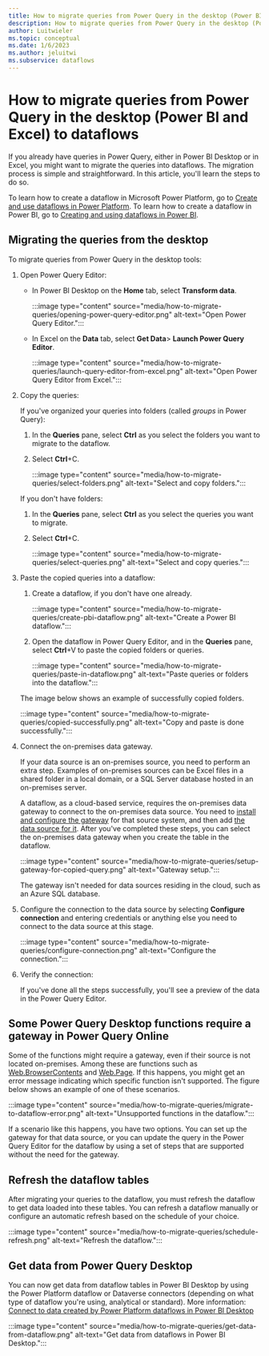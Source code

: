 ```yaml
---
title: How to migrate queries from Power Query in the desktop (Power BI and Excel) to dataflows
description: How to migrate queries from Power Query in the desktop (Power BI and Excel) to dataflows.
author: Luitwieler
ms.topic: conceptual
ms.date: 1/6/2023
ms.author: jeluitwi
ms.subservice: dataflows
---
```

# How to migrate queries from Power Query in the desktop (Power BI and Excel) to dataflows

If you already have queries in Power Query, either in Power BI Desktop or in Excel, you might want to migrate the queries into dataflows. The migration process is simple and straightforward. In this article, you'll learn the steps to do so.

To learn how to create a dataflow in Microsoft Power Platform, go to [Create and use dataflows in Power Platform](/data-integration/dataflows/dataflows-integration-overview). To learn how to create a dataflow in Power BI, go to [Creating and using dataflows in Power BI](/power-bi/service-dataflows-create-use).

## Migrating the queries from the desktop

To migrate queries from Power Query in the desktop tools:

1. Open Power Query Editor:

   * In Power BI Desktop on the **Home** tab, select **Transform data**.

     :::image type="content" source="media/how-to-migrate-queries/opening-power-query-editor.png" alt-text="Open Power Query Editor.":::

   * In Excel on the **Data** tab, select **Get Data**> **Launch Power Query Editor**.

     :::image type="content" source="media/how-to-migrate-queries/launch-query-editor-from-excel.png" alt-text="Open Power Query Editor from Excel.":::

2. Copy the queries:

   If you've organized your queries into folders (called *groups* in Power Query):

   1. In the **Queries** pane, select **Ctrl** as you select the folders you want to migrate to the dataflow.
   2. Select **Ctrl**+C.

      :::image type="content" source="media/how-to-migrate-queries/select-folders.png" alt-text="Select and copy folders.":::

   If you don't have folders:

   1. In the **Queries** pane, select **Ctrl** as you select the queries you want to migrate.
   1. Select **Ctrl**+C.

      :::image type="content" source="media/how-to-migrate-queries/select-queries.png" alt-text="Select and copy queries.":::

3. Paste the copied queries into a dataflow:

   1. Create a dataflow, if you don't have one already.

      :::image type="content" source="media/how-to-migrate-queries/create-pbi-dataflow.png" alt-text="Create a Power BI dataflow.":::

   2. Open the dataflow in Power Query Editor, and in the **Queries** pane, select **Ctrl**+V to paste the copied folders or queries.

      :::image type="content" source="media/how-to-migrate-queries/paste-in-dataflow.png" alt-text="Paste queries or folders into the dataflow.":::

   The image below shows an example of successfully copied folders.

   :::image type="content" source="media/how-to-migrate-queries/copied-successfully.png" alt-text="Copy and paste is done successfully.":::

4. Connect the on-premises data gateway.

   If your data source is an on-premises source, you need to perform an extra step. Examples of on-premises sources can be Excel files in a shared folder in a local domain, or a SQL Server database hosted in an on-premises server.

   A dataflow, as a cloud-based service, requires the on-premises data gateway to connect to the on-premises data source. You need to [install and configure the gateway](/data-integration/gateway/service-gateway-install) for that source system, and then add [the data source for it](/data-integration/gateway/service-gateway-manage). After you've completed these steps, you can select the on-premises data gateway when you create the table in the dataflow.

   :::image type="content" source="media/how-to-migrate-queries/setup-gateway-for-copied-query.png" alt-text="Gateway setup.":::

   The gateway isn't needed for data sources residing in the cloud, such as an Azure SQL database.

5. Configure the connection to the data source by selecting **Configure connection** and entering credentials or anything else you need to connect to the data source at this stage.

   :::image type="content" source="media/how-to-migrate-queries/configure-connection.png" alt-text="Configure the connection.":::

6. Verify the connection:

   If you've done all the steps successfully, you'll see a preview of the data in the Power Query Editor.

## Some Power Query Desktop functions require a gateway in Power Query Online

Some of the functions might require a gateway, even if their source is not located on-premises. Among these are functions such as [Web.BrowserContents](/powerquery-m/web-browsercontents) and [Web.Page](/powerquery-m/web-page). If this happens, you might get an error message indicating which specific function isn't supported. The figure below shows an example of one of these scenarios.

:::image type="content" source="media/how-to-migrate-queries/migrate-to-dataflow-error.png" alt-text="Unsupported functions in the dataflow.":::

If a scenario like this happens, you have two options. You can set up the gateway for that data source, or you can update the query in the Power Query Editor for the dataflow by using a set of steps that are supported without the need for the gateway.

## Refresh the dataflow tables

After migrating your queries to the dataflow, you must refresh the dataflow to get data loaded into these tables. You can refresh a dataflow manually or configure an automatic refresh based on the schedule of your choice.

:::image type="content" source="media/how-to-migrate-queries/schedule-refresh.png" alt-text="Refresh the dataflow.":::

## Get data from Power Query Desktop

You can now get data from dataflow tables in Power BI Desktop by using the Power Platform dataflow or Dataverse connectors (depending on what type of dataflow you're using, analytical or standard). More information: [Connect to data created by Power Platform dataflows in Power BI Desktop](/power-bi/desktop-connect-dataflows)

:::image type="content" source="media/how-to-migrate-queries/get-data-from-dataflow.png" alt-text="Get data from dataflows in Power BI Desktop.":::
